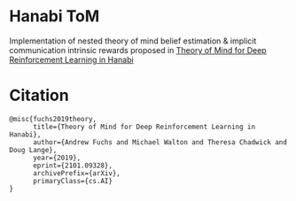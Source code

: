 # Hanabi ToM
Implementation of nested theory of mind belief estimation & implicit communication intrinsic rewards proposed in [Theory of Mind for Deep Reinforcement Learning in Hanabi](https://arxiv.org/abs/2101.09328)

# Citation
```
@misc{fuchs2019theory,
      title={Theory of Mind for Deep Reinforcement Learning in Hanabi}, 
      author={Andrew Fuchs and Michael Walton and Theresa Chadwick and Doug Lange},
      year={2019},
      eprint={2101.09328},
      archivePrefix={arXiv},
      primaryClass={cs.AI}
}
```
